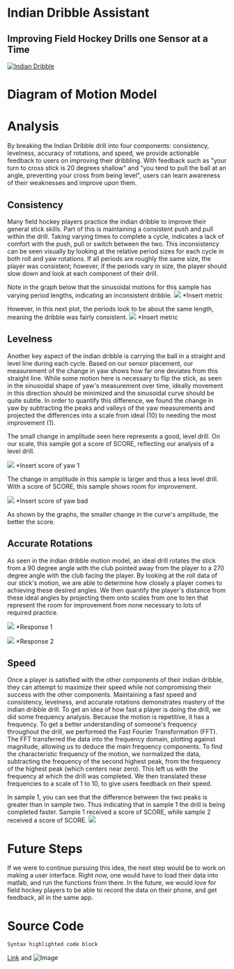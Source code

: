 # Indian Dribble Assistant
## Improving Field Hockey Drills one Sensor at a Time
[![Indian Dribble](https://img.youtube.com/vi/-1vc94igXQo/0.jpg)](https://www.youtube.com/watch?v=-1vc94igXQo)
# Diagram of Motion Model 
# Analysis
By breaking the Indian Dribble drill into four components: consistency, levelness, accuracy of rotations, and speed, we provide actionable feedback to users on improving their dribbling.  With feedback such as "your turn to cross stick is 20 degrees shallow" and "you tend to pull the ball at an angle, preventing your cross from being level", users can learn awareness of their weaknesses and improve upon them.  

## Consistency
Many field hockey players practice the indian dribble to improve their general stick skills.  Part of this is maintaining a consistent push and pull within the drill. Taking varying times to complete a cycle, indicates a lack of comfort with the push, pull or switch between the two.  This inconsistency can be seen visually by looking at the relative period sizes for each cycle in both roll and yaw rotations.  If all periods are roughly the same size, the player was consistent; however, if the periods vary in size, the player should slow down and look at each component of their drill.   

Note in the graph below that the sinusoidal motions for this sample has varying period lengths, indicating an inconsistent dribble.
![](./1.png)
*Insert metric

However, in this next plot, the periods look to be about the same length, meaning the dribble was fairly consistent.
![](./2.png)
*Insert metric

## Levelness
Another key aspect of the indian dribble is carrying the ball in a straight and level line during each cycle.  Based on our sensor placement, our measurement of the change in yaw shows how far one deviates from this straight line.  While some motion here is necessary to flip the stick, as seen in the sinusoidal shape of yaw's measurement over time, ideally movement in this direction should be minimized and the sinusoidal curve should be quite subtle.  In order to quantify this difference, we found the change in yaw by subtracting the peaks and valleys of the yaw measurements and projected the differences into a scale from ideal (10) to needing the most improvement (1).  

The small change in amplitude seen here represents a good, level drill. On our scale, this sample got a score of SCORE, reflecting our analysis of a level drill. 

![](./3.png)
*Insert score of yaw 1

The change in amplitude in this sample is larger and thus a less level drill. With a score of SCORE, this sample shows room for improvement. 

![](./4.png)
*Insert score of yaw bad

As shown by the graphs, the smaller change in the curve's amplitude, the better the score.

## Accurate Rotations
As seen in the indian dribble motion model, an ideal drill rotates the stick from a 90 degree angle with the club pointed away from the player to a 270 degree angle with the club facing the player.  By looking at the roll data of our stick's motion, we are able to determine how closely a player comes to achieving these desired angles.  We then quantify the player's distance from these ideal angles by projecting them onto scales from one to ten that represent the room for improvement from none necessary to lots of required practice. 

![](./6.png)
*Response 1

![](./7.png)
*Response 2

## Speed
Once a player is satisfied with the other components of their indian dribble, they can attempt to maximize their speed while not compromising their success with the other components.  Maintaining a fast speed and consistency, levelness, and accurate rotations demonstrates mastery of the indian dribble drill.  To get an idea of how fast a player is doing the drill, we did some frequency analysis.  Because the motion is repetitive, it has a frequency. To get a better understanding of someone's frequency throughout the drill, we performed the Fast Fourier Transformation (FFT). The FFT transferred the data into the frequency domain, plotting against magnitude, allowing us to deduce the main frequency components. To find the characteristic frequency of the motion, we normalized the data, subtracting the frequency of the second highest peak, from the frequency of the highest peak (which centers near zero). This left us with the frequency at which the drill was completed. We then translated these frequencies to a scale of 1 to 10, to give users feedback on their speed.

In sample 1, you can see that the difference between the two peaks is greater than in sample two. Thus indicating that in sample 1 the drill is being completed faster. Sample 1 received a score of SCORE, while sample 2 received a score of SCORE.
![](./5.png)

# Future Steps
If we were to continue pursuing this idea, the next step would be to work on making a user interface. Right now, one would have to load their data into matlab, and run the functions from there. In the future, we would love for field hockey players to be able to record the data on their phone, and get feedback, all in the same app.

# Source Code
```markdown
Syntax highlighted code block
```
[Link](url) and ![Image](src)

